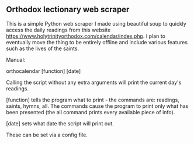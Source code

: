  Orthodox lectionary web scraper
-----------------------------------
This is a simple Python web scraper I made using beautiful soup to quickly access the daily readings from this website https://www.holytrinityorthodox.com/calendar/index.php. 
I plan to eventually move the thing to be entirely offline and include various features such as the lives of the saints.

Manual:

orthocalendar [function] [date] 

Calling the script without any extra arguments will print the current day's readings. 

[function] tells the program what to print - the commands are: readings, saints, hymns, all.
The commands cause the program to print only what has been presented (the all command prints every available piece of info).

[date] sets what date the script will print out. 

These can be set via a config file. 
